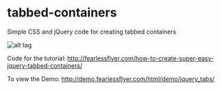 # tabbed-containers
Simple CSS and jQuery code for creating tabbed containers

![alt tag](http://fearlessflyer.com/main/wp-content/uploads/2012/01/tabbed-containers-animated.gif)

Code for the tutorial:
http://fearlessflyer.com/how-to-create-super-easy-jquery-tabbed-containers/

To view the Demo:
http://demo.fearlessflyer.com/html/demo/jquery_tabs/
